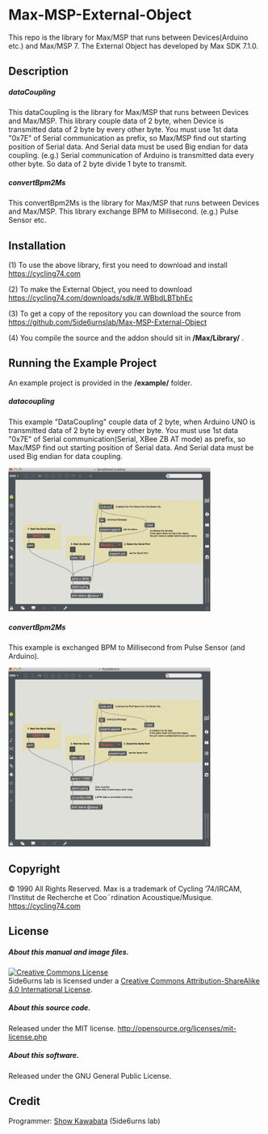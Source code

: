 # Max-MSP-External-Object
This repo is the library for Max/MSP that runs between Devices(Arduino etc.) and Max/MSP 7. The External Object has developed by Max SDK 7.1.0.

## Description
##### dataCoupling
This dataCoupling is the library for Max/MSP that runs between Devices and Max/MSP. This library couple data of 2 byte, when Device is transmitted data of 2 byte by every other byte. You must use 1st data "0x7E" of Serial communication as prefix, so Max/MSP find out starting position of Serial data. And Serial data must be used Big endian for data coupling. (e.g.) Serial communication of Arduino is transmitted data every other byte. So data of 2 byte divide 1 byte to transmit.

##### convertBpm2Ms
This convertBpm2Ms is the library for Max/MSP that runs between Devices and Max/MSP. This library exchange BPM to Millisecond. (e.g.) Pulse Sensor etc.

## Installation
(1) To use the above library, first you need to download and install  
https://cycling74.com

(2) To make the External Object, you need to download  
https://cycling74.com/downloads/sdk/#.WBbdLBTbhEc

(3) To get a copy of the repository you can download the source from  
https://github.com/5ide6urnslab/Max-MSP-External-Object

(4) You compile the source and the addon should sit in **/Max/Library/** .

## Running the Example Project
An example project is provided in the **/example/** folder.
<br>
##### datacoupling
This example "DataCoupling" couple data of 2 byte, when Arduino UNO is transmitted data of 2 byte by every other byte. You must use 1st data "0x7E" of Serial communication(Serial, XBee ZB AT mode) as prefix, so Max/MSP find out starting position of Serial data. And Serial data must be used Big endian for data coupling.  

<img class="photo" src="https://github.com/5ide6urnslab/Max-MSP-External-Object/blob/master/resource/dataCoupling.png" width="400px" />
<br>

##### convertBpm2Ms
This example is exchanged BPM to Millisecond from Pulse Sensor (and Arduino).

<img class="photo" src="https://github.com/5ide6urnslab/Max-MSP-External-Object/blob/master/resource/PulseSensor.png" width="400px" />
<br>

## Copyright
© 1990 All Rights Reserved.  Max is a trademark of Cycling ’74/IRCAM, l’Institut de Recherche et Coo¨rdination Acoustique/Musique. https://cycling74.com

## License
##### About this manual and image files.
<a rel="license" href="http://creativecommons.org/licenses/by-sa/4.0/"><img alt="Creative Commons License" style="border-width:0" src="https://i.creativecommons.org/l/by-sa/4.0/88x31.png" /></a><br />5ide6urns lab is licensed under a <a rel="license" href="http://creativecommons.org/licenses/by-sa/4.0/">Creative Commons Attribution-ShareAlike 4.0 International License</a>.

##### About this source code.
Released under the MIT license. http://opensource.org/licenses/mit-license.php

##### About this software. 
Released under the GNU General Public License.

## Credit
Programmer:   [Show Kawabata](http://cargocollective.com/dum6sen5e) (5ide6urns lab)
